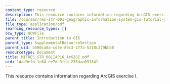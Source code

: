 ```yaml
---
content_type: resource
description: This resource contains information regarding ArcGIS exercise I.
file: /courses/res-str-001-geographic-information-system-gis-tutorial-january-iap-2016/1dad9efd1e84ee7d3fcb235dae091841_MITRES_STR_001IAP16_ArGISI.pdf
file_type: application/pdf
learning_resource_types: []
ocw_type: OCWFile
parent_title: Introduction to GIS
parent_type: SupplementalResourceSection
parent_uid: b500ca0a-cd5e-89c3-277a-5218c379bbb8
resourcetype: Document
title: MITRES_STR_001IAP16_ArGISI.pdf
uid: 1dad9efd-1e84-ee7d-3fcb-235dae091841
---
```

This resource contains information regarding ArcGIS exercise I.

